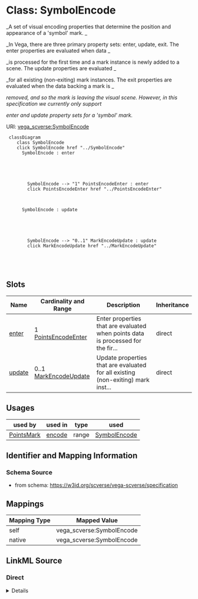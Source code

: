 

# Class: SymbolEncode 


_A set of visual encoding properties that determine the position and appearance of a 'symbol' mark. _

_In Vega, there are three primary property sets: enter, update, exit. The enter properties are evaluated when data _

_is processed for the first time and a mark instance is newly added to a scene. The update properties are evaluated _

_for all existing (non-exiting) mark instances. The exit properties are evaluated when the data backing a mark is _

_removed, and so the mark is leaving the visual scene. However, in this specification we currently only support_

_enter and update property sets for a 'symbol' mark._





URI: [vega_scverse:SymbolEncode](https://w3id.org/scverse/vega-scverse/SymbolEncode)






```mermaid
 classDiagram
    class SymbolEncode
    click SymbolEncode href "../SymbolEncode"
      SymbolEncode : enter
        
          
    
        
        
        SymbolEncode --> "1" PointsEncodeEnter : enter
        click PointsEncodeEnter href "../PointsEncodeEnter"
    

        
      SymbolEncode : update
        
          
    
        
        
        SymbolEncode --> "0..1" MarkEncodeUpdate : update
        click MarkEncodeUpdate href "../MarkEncodeUpdate"
    

        
      
```




<!-- no inheritance hierarchy -->


## Slots

| Name | Cardinality and Range | Description | Inheritance |
| ---  | --- | --- | --- |
| [enter](enter.md) | 1 <br/> [PointsEncodeEnter](PointsEncodeEnter.md) | Enter properties that are evaluated when points data is processed for the fir... | direct |
| [update](update.md) | 0..1 <br/> [MarkEncodeUpdate](MarkEncodeUpdate.md) | Update properties that are evaluated for all existing (non-exiting) mark inst... | direct |





## Usages

| used by | used in | type | used |
| ---  | --- | --- | --- |
| [PointsMark](PointsMark.md) | [encode](encode.md) | range | [SymbolEncode](SymbolEncode.md) |






## Identifier and Mapping Information







### Schema Source


* from schema: https://w3id.org/scverse/vega-scverse/specification




## Mappings

| Mapping Type | Mapped Value |
| ---  | ---  |
| self | vega_scverse:SymbolEncode |
| native | vega_scverse:SymbolEncode |







## LinkML Source

<!-- TODO: investigate https://stackoverflow.com/questions/37606292/how-to-create-tabbed-code-blocks-in-mkdocs-or-sphinx -->

### Direct

<details>
```yaml
name: SymbolEncode
description: "A set of visual encoding properties that determine the position and\
  \ appearance of a 'symbol' mark. \nIn Vega, there are three primary property sets:\
  \ enter, update, exit. The enter properties are evaluated when data \nis processed\
  \ for the first time and a mark instance is newly added to a scene. The update properties\
  \ are evaluated \nfor all existing (non-exiting) mark instances. The exit properties\
  \ are evaluated when the data backing a mark is \nremoved, and so the mark is leaving\
  \ the visual scene. However, in this specification we currently only support\nenter\
  \ and update property sets for a 'symbol' mark."
from_schema: https://w3id.org/scverse/vega-scverse/specification
attributes:
  enter:
    name: enter
    description: "Enter properties that are evaluated when points data is processed\
      \ for the first time and the points mark \nis newly added to a scene."
    from_schema: https://w3id.org/scverse/vega-scverse/encode
    domain_of:
    - ImageEncode
    - LabelEncode
    - SymbolEncode
    - PathEncode
    - TextEncode
    - GroupEncode
    range: PointsEncodeEnter
    required: true
  update:
    name: update
    description: "Update properties that are evaluated for all existing (non-exiting)\
      \ mark instances. Usually defined if the \nuser specified a color to be used\
      \ for the PointsMark."
    from_schema: https://w3id.org/scverse/vega-scverse/encode
    domain_of:
    - LabelEncode
    - SymbolEncode
    - PathEncode
    range: MarkEncodeUpdate
    required: false

```
</details>

### Induced

<details>
```yaml
name: SymbolEncode
description: "A set of visual encoding properties that determine the position and\
  \ appearance of a 'symbol' mark. \nIn Vega, there are three primary property sets:\
  \ enter, update, exit. The enter properties are evaluated when data \nis processed\
  \ for the first time and a mark instance is newly added to a scene. The update properties\
  \ are evaluated \nfor all existing (non-exiting) mark instances. The exit properties\
  \ are evaluated when the data backing a mark is \nremoved, and so the mark is leaving\
  \ the visual scene. However, in this specification we currently only support\nenter\
  \ and update property sets for a 'symbol' mark."
from_schema: https://w3id.org/scverse/vega-scverse/specification
attributes:
  enter:
    name: enter
    description: "Enter properties that are evaluated when points data is processed\
      \ for the first time and the points mark \nis newly added to a scene."
    from_schema: https://w3id.org/scverse/vega-scverse/encode
    alias: enter
    owner: SymbolEncode
    domain_of:
    - ImageEncode
    - LabelEncode
    - SymbolEncode
    - PathEncode
    - TextEncode
    - GroupEncode
    range: PointsEncodeEnter
    required: true
  update:
    name: update
    description: "Update properties that are evaluated for all existing (non-exiting)\
      \ mark instances. Usually defined if the \nuser specified a color to be used\
      \ for the PointsMark."
    from_schema: https://w3id.org/scverse/vega-scverse/encode
    alias: update
    owner: SymbolEncode
    domain_of:
    - LabelEncode
    - SymbolEncode
    - PathEncode
    range: MarkEncodeUpdate
    required: false

```
</details>